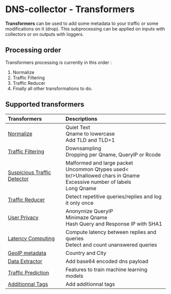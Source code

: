 # DNS-collector - Transformers

**Transformers** can be used to add some metadata to your traffic or some modifications on it (drop).
This subprocessing can be applied on inputs with collectors or on outputs with loggers.

## Processing order

Transformers processing is currently in this order :

1. Normalize
2. Traffic Filtering
3. Traffic Reducer
4. Finally all other transformations to do.

## Supported transformers

| Transformers                                                      | Descriptions                                |
| :-----------------------------------------------------------------|:--------------------------------------------|
| [Normalize](transformers/transform_normalize.md)                  | Quiet Text<br />Qname to lowercase<br />Add TLD and TLD+1            |
| [Traffic Filtering](transformers/transform_trafficfiltering.md)   | Downsampling<br />Dropping per Qname, QueryIP or Rcode               |
| [Suspicious Traffic Detector](transformers/transform_suspiciousdetector.md)   | Malformed and large packet<br />Uncommon Qtypes used< br/>Unallowed chars in Qname<br/>Excessive number of labels<br/>Long Qname |
| [Traffic Reducer](transformers/transform_trafficreducer.md)       | Detect repetitive queries/replies and log it only once        |
| [User Privacy](transformers/transform_userprivacy.md)             | Anonymize QueryIP<br />Minimaze Qname<br />Hash Query and Response IP with SHA1                      |
| [Latency Computing](transformers/transform_latency.md)            | Compute latency between replies and queries<br />Detect and count unanswered queries |
| [GeoIP metadata](transformers/transform_geoip.md)                 | Country and City                         |
| [Data Extractor](transformers/transform_dataextractor.md)         | Add base64 encoded dns payload                        |
| [Traffic Prediction](transformers/transform_trafficprediction.md) | Features to train machine learning models              |
| [Additionnal Tags](transformers/transform_atags.md) | Add additionnal tags |
